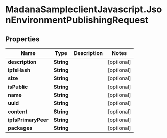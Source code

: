# MadanaSampleclientJavascript.JsonEnvironmentPublishingRequest

## Properties

Name | Type | Description | Notes
------------ | ------------- | ------------- | -------------
**description** | **String** |  | [optional] 
**ipfsHash** | **String** |  | [optional] 
**size** | **String** |  | [optional] 
**isPublic** | **String** |  | [optional] 
**name** | **String** |  | [optional] 
**uuid** | **String** |  | [optional] 
**content** | **String** |  | [optional] 
**ipfsPrimaryPeer** | **String** |  | [optional] 
**packages** | **String** |  | [optional] 


